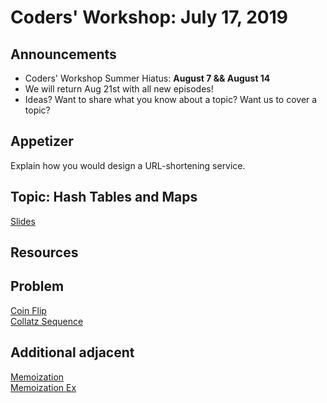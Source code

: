 # Coders' Workshop: July 17, 2019

## Announcements

* Coders' Workshop Summer Hiatus: **August 7 && August 14**  
* We will return Aug 21st with all new episodes!  
* Ideas? Want to share what you know about a topic? Want us to cover a topic?

## Appetizer

Explain how you would design a URL-shortening service.

## Topic: Hash Tables and Maps

[Slides](https://slides.com/bbyunis/coder-s-workshop-1-16)

## Resources


## Problem

[Coin Flip](https://github.com/andy-young/Coders-Workshop/blob/master/Coding-Challenges/coinFlip/)  
[Collatz Sequence](https://github.com/andy-young/Coders-Workshop/blob/master/Coding-Challenges/collatzSequence/collatzSequence.md)

## Additional adjacent

[Memoization](https://scotch.io/tutorials/understanding-memoization-in-javascript)  
[Memoization Ex](https://github.com/andy-young/Coders-Workshop/blob/master/collaborators/BryanYunis/solutions/fibonacci-memoization.js)
